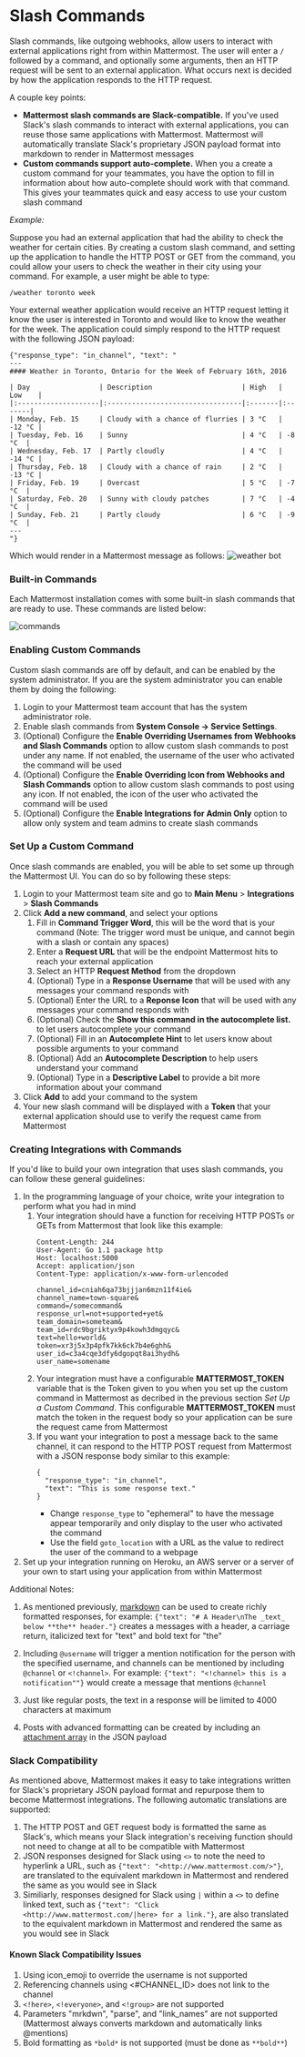 # Slash Commands

Slash commands, like outgoing webhooks, allow users to interact with external applications right from within Mattermost. The user will enter a `/` followed by a command, and optionally some arguments, then an HTTP request will be sent to an external application. What occurs next is decided by how the application responds to the HTTP request.

A couple key points:

- **Mattermost slash commands are Slack-compatible.** If you've used Slack's slash commands to interact with external applications, you can reuse those same applications with Mattermost. Mattermost will automatically translate Slack's proprietary JSON payload format into markdown to render in Mattermost messages
- **Custom commands support auto-complete.** When you a create a custom command for your teammates, you have the option to fill in information about how auto-complete should work with that command. This gives your teammates quick and easy access to use your custom slash command

_Example:_

Suppose you had an external application that had the ability to check the weather for certain cities. By creating a custom slash command, and setting up the application to handle the HTTP POST or GET from the command, you could allow your users to check the weather in their city using your command. For example, a user might be able to type:

`/weather toronto week`

Your external weather application would receive an HTTP request letting it know the user is interested in Toronto and would like to know the weather for the week. The application could simply respond to the HTTP request with the following JSON payload:

```
{"response_type": "in_channel", "text": "
---
#### Weather in Toronto, Ontario for the Week of February 16th, 2016

| Day                 | Description                      | High   | Low    |
|:--------------------|:---------------------------------|:-------|:-------|
| Monday, Feb. 15     | Cloudy with a chance of flurries | 3 °C   | -12 °C |
| Tuesday, Feb. 16    | Sunny                            | 4 °C   | -8 °C  |
| Wednesday, Feb. 17  | Partly cloudly                   | 4 °C   | -14 °C |
| Thursday, Feb. 18   | Cloudy with a chance of rain     | 2 °C   | -13 °C |
| Friday, Feb. 19     | Overcast                         | 5 °C   | -7 °C  |
| Saturday, Feb. 20   | Sunny with cloudy patches        | 7 °C   | -4 °C  |
| Sunday, Feb. 21     | Partly cloudy                    | 6 °C   | -9 °C  |
---
"}
```
Which would render in a Mattermost message as follows:
![weather bot](../images/weatherBot.PNG)

### Built-in Commands
Each Mattermost installation comes with some built-in slash commands that are ready to use. These commands are listed below:

![commands](../images/slashCommandsTable.PNG)

### Enabling Custom Commands
Custom slash commands are off by default, and can be enabled by the system administrator. If you are the system administrator you can enable them by doing the following:

1. Login to your Mattermost team account that has the system administrator role.
2. Enable slash commands from **System Console -> Service Settings**.
3. (Optional) Configure the **Enable Overriding Usernames from Webhooks and Slash Commands** option to allow custom slash commands to post under any name. If not enabled, the username of the user who activated the command will be used
4. (Optional) Configure the **Enable Overriding Icon from Webhooks and Slash Commands** option to allow custom slash commands to post using any icon. If not enabled, the icon of the user who activated the command will be used
5. (Optional) Configure the **Enable Integrations for Admin Only** option to allow only system and team admins to create slash commands

### Set Up a Custom Command
Once slash commands are enabled, you will be able to set some up through the Mattermost UI. You can do so by following these steps:

1. Login to your Mattermost team site and go to **Main Menu** > **Integrations** > **Slash Commands**
2. Click **Add a new command**, and select your options
   1. Fill in **Command Trigger Word**, this will be the word that is your command (Note: The trigger word must be unique, and cannot begin with a slash or contain any spaces)
   2. Enter a **Request URL** that will be the endpoint Mattermost hits to reach your external application
   3. Select an HTTP **Request Method** from the dropdown
   4. (Optional) Type in a **Response Username** that will be used with any messages your command responds with
   5. (Optional) Enter the URL to a **Reponse Icon** that will be used with any messages your command responds with
   6. (Optional) Check the **Show this command in the autocomplete list.** to let users autocomplete your command
   7. (Optional) Fill in an **Autocomplete Hint** to let users know about possible arguments to your command
   8. (Optional) Add an **Autocomplete Description** to help users understand your command
   9. (Optional) Type in a **Descriptive Label** to provide a bit more information about your command
4. Click **Add** to add your command to the system
5. Your new slash command will be displayed with a **Token** that your external application should use to verify the request came from Mattermost

### Creating Integrations with Commands
If you'd like to build your own integration that uses slash commands, you can follow these general guidelines:

1. In the programming language of your choice, write your integration to perform what you had in mind
    1. Your integration should have a function for receiving HTTP POSTs or GETs from Mattermost that look like this example:
        ```
        Content-Length: 244
        User-Agent: Go 1.1 package http
        Host: localhost:5000
        Accept: application/json
        Content-Type: application/x-www-form-urlencoded

        channel_id=cniah6qa73bjjjan6mzn11f4ie&
        channel_name=town-square&
        command=/somecommand&
        response_url=not+supported+yet&
        team_domain=someteam&
        team_id=rdc9bgriktyx9p4kowh3dmgqyc&
        text=hello+world&
        token=xr3j5x3p4pfk7kk6ck7b4e6ghh&
        user_id=c3a4cqe3dfy6dgopqt8ai3hydh&
        user_name=somename
        ```
    2. Your integration must have a configurable **MATTERMOST_TOKEN** variable that is the Token given to you when you set up the custom command in Mattermost as decribed in the previous section _Set Up a Custom Command_. This configurable **MATTERMOST_TOKEN** must match the token in the request body so your application can be sure the request came from Mattermost
    3. If you want your integration to post a message back to the same channel, it can respond to the HTTP POST request from Mattermost with a JSON response body similar to this example:
        ```
        {
          "response_type": "in_channel",
          "text": "This is some response text."
        }
        ```
        - Change `response_type` to "ephemeral" to have the message appear temporarily and only display to the user who activated the command
        - Use the field `goto_location` with a URL as the value to redirect the user of the command to a webpage
2. Set up your integration running on Heroku, an AWS server or a server of your own to start using your application from within Mattermost

Additional Notes:

1. As mentioned previously, [markdown](http://docs.mattermost.com/help/messaging/formatting-text.html) can be used to create richly formatted responses, for example: ```{"text": "# A Header\nThe _text_ below **the** header."}``` creates a messages with a header, a carriage return, italicized text for "text" and bold text for "the"

2. Including `@username` will trigger a mention notification for the person with the specified username, and channels can be mentioned by including `@channel` or `<!channel>`. For example:  ```{"text": "<!channel> this is a notification""}``` would create a message that mentions `@channel` 

3. Just like regular posts, the text in a response will be limited to 4000 characters at maximum

4. Posts with advanced formatting can be created by including an [attachment array](http://docs.mattermost.com/developer/message-attachments.html) in the JSON payload

### Slack Compatibility

As mentioned above, Mattermost makes it easy to take integrations written for Slack's proprietary JSON payload format and repurpose them to become Mattermost integrations. The following automatic translations are supported:

1. The HTTP POST and GET request body is formatted the same as Slack's, which means your Slack integration's receiving function should not need to change at all to be compatible with Mattermost
2. JSON responses designed for Slack using `<>` to note the need to hyperlink a URL, such as ```{"text": "<http://www.mattermost.com/>"}```, are translated to the equivalent markdown in Mattermost and rendered the same as you would see in Slack
3. Similiarly, responses designed for Slack using `|` within a `<>` to define linked text, such as ```{"text": "Click <http://www.mattermost.com/|here> for a link."}```, are also translated to the equivalent markdown in Mattermost and rendered the same as you would see in Slack

#### Known Slack Compatibility Issues

1. Using icon_emoji to override the username is not supported  
2. Referencing  channels using <#CHANNEL_ID> does not link to the channel  
3. `<!here>`, `<!everyone>`, and `<!group>` are not supported  
4. Parameters "mrkdwn", "parse", and "link_names" are not supported (Mattermost always converts markdown and automatically links @mentions)  
5. Bold formatting as `*bold*` is not supported (must be done as `**bold**`)  
